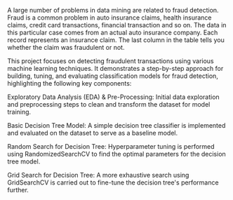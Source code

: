 A large number of problems in data mining are related to fraud detection. Fraud is a common problem in
auto insurance claims, health insurance claims, credit card transactions, financial transaction and so on.
The data in this particular case comes from an actual auto insurance company. Each record represents an
insurance claim. The last column in the table tells you whether the claim was fraudulent or not. 


This project focuses on detecting fraudulent transactions using various machine learning techniques. It demonstrates a step-by-step approach for building, tuning, and evaluating classification models for fraud detection, highlighting the following key components:

Exploratory Data Analysis (EDA) & Pre-Processing: Initial data exploration and preprocessing steps to clean and transform the dataset for model training.

Basic Decision Tree Model: A simple decision tree classifier is implemented and evaluated on the dataset to serve as a baseline model.

Random Search for Decision Tree: Hyperparameter tuning is performed using RandomizedSearchCV to find the optimal parameters for the decision tree model.

Grid Search for Decision Tree: A more exhaustive search using GridSearchCV is carried out to fine-tune the decision tree's performance further.
